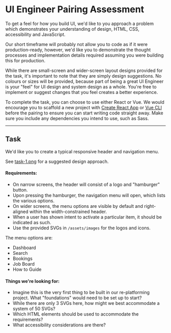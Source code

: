 # UI Engineer Pairing Assessment

To get a feel for how you build UI, we'd like to you approach a problem which demonstrates your understanding of design, HTML, CSS, accessibility and JavaScript.

Our short timeframe will probably not allow you to code as if it were production-ready, however, we'd like you to demonstrate the thought processes and implementation details required assuming you were building this for production.

While there are small-screen and wider-screen layout designs provided for the task, it's important to note that they are simply design suggestions. No colours or sizes will be provided, because part of being a great UI Engineer is your "feel" for UI design and system design as a whole. You're free to implement or suggest changes that you feel creates a better experience.

To complete the task, you can choose to use either React or Vue. We would encourage you to scaffold a new project with [Create React App](https://facebook.github.io/create-react-app/) or [Vue CLI](https://cli.vuejs.org/) before the pairing to ensure you can start writing code straight away. Make sure you include any dependencies you intend to use, such as Sass.

---

## Task

We'd like you to create a typical responsive header and navigation menu.

See [task-1.png](/designs/task-1.png) for a suggested design approach.

#### Requirements:

* On narrow screens, the header will consist of a logo and "hamburger" button.
* Upon pressing the hamburger, the navigation menu will open, which lists the various options.
* On wider screens, the menu options are visible by default and right-aligned within the width-constrained header.
* When a user has shown intent to activate a particular item, it should be indicated as such.
* Use the provided SVGs in `/assets/images` for the logos and icons.

The menu options are:

* Dashboard
* Search
* Bookings
* Job Board
* How to Guide

#### Things we're looking for:

* Imagine this is the very first thing to be built in our re-platforming project. What "foundations" would need to be set up to start?
* While there are only 3 SVGs here, how might we best accommodate a system of 50 SVGs?
* Which HTML elements should be used to accommodate the requirements?
* What accessibility considerations are there?